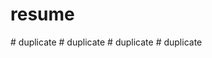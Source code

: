 # resume
#   d u p l i c a t e  
 #   d u p l i c a t e  
 #   d u p l i c a t e  
 #   d u p l i c a t e  
 